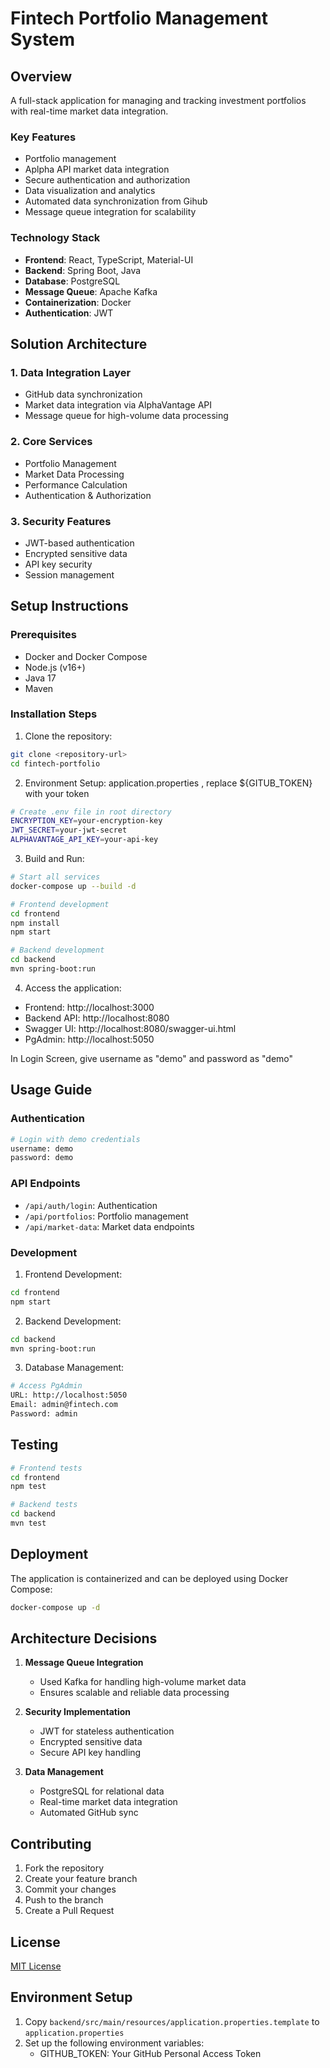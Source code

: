 # Fintech Portfolio Management System

## Overview

A full-stack application for managing and tracking investment portfolios with real-time market data integration.

### Key Features

- Portfolio management
- Aplpha API market data integration
- Secure authentication and authorization
- Data visualization and analytics
- Automated data synchronization from Gihub
- Message queue integration for scalability

### Technology Stack

- **Frontend**: React, TypeScript, Material-UI
- **Backend**: Spring Boot, Java
- **Database**: PostgreSQL
- **Message Queue**: Apache Kafka
- **Containerization**: Docker
- **Authentication**: JWT

## Solution Architecture

### 1. Data Integration Layer

- GitHub data synchronization
- Market data integration via AlphaVantage API
- Message queue for high-volume data processing

### 2. Core Services

- Portfolio Management
- Market Data Processing
- Performance Calculation
- Authentication & Authorization

### 3. Security Features

- JWT-based authentication
- Encrypted sensitive data
- API key security
- Session management

## Setup Instructions

### Prerequisites

- Docker and Docker Compose
- Node.js (v16+)
- Java 17
- Maven

### Installation Steps

1. Clone the repository:

```bash
git clone <repository-url>
cd fintech-portfolio
```

2. Environment Setup:
 application.properties ,   replace ${GITUB_TOKEN} with your token

```bash
# Create .env file in root directory
ENCRYPTION_KEY=your-encryption-key
JWT_SECRET=your-jwt-secret
ALPHAVANTAGE_API_KEY=your-api-key
```
3. Build and Run:

```bash
# Start all services
docker-compose up --build -d

# Frontend development
cd frontend
npm install
npm start

# Backend development
cd backend
mvn spring-boot:run
```

4. Access the application:

- Frontend: http://localhost:3000
- Backend API: http://localhost:8080
- Swagger UI: http://localhost:8080/swagger-ui.html
- PgAdmin: http://localhost:5050

In Login Screen, give username as "demo" and password as "demo"

## Usage Guide

### Authentication

```bash
# Login with demo credentials
username: demo
password: demo
```

### API Endpoints

- `/api/auth/login`: Authentication
- `/api/portfolios`: Portfolio management
- `/api/market-data`: Market data endpoints

### Development

1. Frontend Development:

```bash
cd frontend
npm start
```

2. Backend Development:

```bash
cd backend
mvn spring-boot:run
```

3. Database Management:

```bash
# Access PgAdmin
URL: http://localhost:5050
Email: admin@fintech.com
Password: admin
```

## Testing

```bash
# Frontend tests
cd frontend
npm test

# Backend tests
cd backend
mvn test
```

## Deployment

The application is containerized and can be deployed using Docker Compose:

```bash
docker-compose up -d
```

## Architecture Decisions

1. **Message Queue Integration**

   - Used Kafka for handling high-volume market data
   - Ensures scalable and reliable data processing

2. **Security Implementation**

   - JWT for stateless authentication
   - Encrypted sensitive data
   - Secure API key handling

3. **Data Management**
   - PostgreSQL for relational data
   - Real-time market data integration
   - Automated GitHub sync

## Contributing

1. Fork the repository
2. Create your feature branch
3. Commit your changes
4. Push to the branch
5. Create a Pull Request

## License

[MIT License](LICENSE)

## Environment Setup

1. Copy `backend/src/main/resources/application.properties.template` to `application.properties`
2. Set up the following environment variables:
   - GITHUB_TOKEN: Your GitHub Personal Access Token
